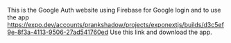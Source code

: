 This is the Google Auth website using Firebase for Google login and to use the app  
https://expo.dev/accounts/prankshadow/projects/exponextjs/builds/d3c5ef9e-8f3a-4113-9506-27ad541760ed
Use this link and download the app.
